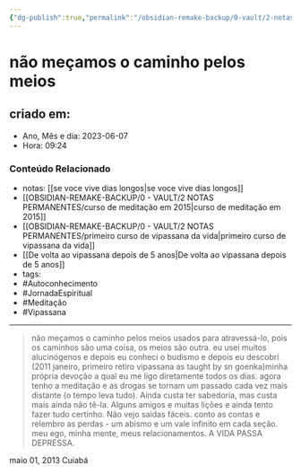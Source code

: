 ```yaml
---
{"dg-publish":true,"permalink":"/obsidian-remake-backup/0-vault/2-notas-permanentes/nao-mecamos-o-caminho-pelos-meios/","tags":["permanente","Autoconhecimento","JornadaEspiritual","Meditação","Vipassana"],"dgHomeLink":true,"dgShowLocalGraph":true,"dgShowFileTree":true,"dgEnableSearch":true,"noteIcon":""}
---
```


# não meçamos o caminho pelos meios

## criado em: 
-  Ano, Mês e dia: 2023-06-07
- Hora: 09:24

### Conteúdo Relacionado
- notas: [[se voce vive dias longos\|se voce vive dias longos]]
- [[OBSIDIAN-REMAKE-BACKUP/0 - VAULT/2 NOTAS PERMANENTES/curso de meditação em 2015\|curso de meditação em 2015]]
- [[OBSIDIAN-REMAKE-BACKUP/0 - VAULT/2 NOTAS PERMANENTES/primeiro curso de vipassana da vida\|primeiro curso de vipassana da vida]]
- [[De volta ao vipassana depois de 5 anos\|De volta ao vipassana depois de 5 anos]]
- tags: 
- #Autoconhecimento
- #JornadaEspiritual
- #Meditação
- #Vipassana
---
 

> não meçamos o caminho pelos meios usados para atravessá-lo, pois os caminhos são uma coisa, os meios são outra. eu usei muitos alucinógenos e depois eu conheci o budismo e depois eu descobri (2011 janeiro, primeiro retiro vipassana as taught by sn goenka)minha própria devoção a qual eu me ligo diretamente todos os dias. agora tenho a meditação e as drogas se tornam um passado cada vez mais distante (o tempo leva tudo). Ainda custa ter sabedoria, mas custa mais ainda não tê-la. Alguns amigos e muitas lições e ainda tento fazer tudo certinho. Não vejo saídas fáceis. conto as contas e relembro as perdas - um abismo e um vale infinito em cada seção. meu ego, minha mente, meus relacionamentos. A VIDA PASSA DEPRESSA. 

maio 01, 2013
Cuiabá